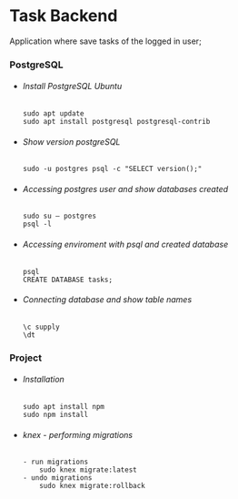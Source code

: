 # Task Backend
 Application where save tasks of the logged in user;
           
 ### PostgreSQL
 
 - ###### Install PostgreSQL Ubuntu
       sudo apt update
       sudo apt install postgresql postgresql-contrib
 - ###### Show version postgreSQL
       sudo -u postgres psql -c "SELECT version();"
 - ###### Accessing postgres user and show databases created
       sudo su – postgres
       psql -l
 - ###### Accessing enviroment with psql and created database
       psql
       CREATE DATABASE tasks;
 - ###### Connecting database and show table names
       \c supply
       \dt
       
 ### Project
 - ###### Installation
       sudo apt install npm
       sudo npm install
 - ###### knex - performing migrations
       - run migrations
           sudo knex migrate:latest
       - undo migrations
           sudo knex migrate:rollback
